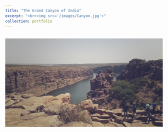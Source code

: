 ```yaml
---
title: "The Grand Canyon of India"
excerpt: "<br><img src='/images/Canyon.jpg'>"
collection: portfolio
---
```



<br><img src='/images/Canyon.jpg'>
